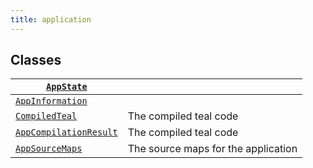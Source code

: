 ```yaml
---
title: application
---
```

## Classes

| [`AppState`](/reference/algokit-utils-py/api/models/application/appstate/#algokit_utils.models.application.AppState)                                     |                                     |
|---------------------------------------------------------------------------------------------------------|-------------------------------------|
| [`AppInformation`](/reference/algokit-utils-py/api/models/application/appinformation/#algokit_utils.models.application.AppInformation)                   |                                     |
| [`CompiledTeal`](/reference/algokit-utils-py/api/models/application/compiledteal/#algokit_utils.models.application.CompiledTeal)                         | The compiled teal code              |
| [`AppCompilationResult`](/reference/algokit-utils-py/api/models/application/appcompilationresult/#algokit_utils.models.application.AppCompilationResult) | The compiled teal code              |
| [`AppSourceMaps`](/reference/algokit-utils-py/api/models/application/appsourcemaps/#algokit_utils.models.application.AppSourceMaps)                      | The source maps for the application |